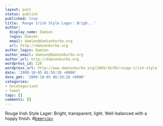 ```yaml
---
layout: post
status: publish
published: true
title: 'Rouge Irish Style Lager: Brigh...'
author:
  display_name: Damien
  login: Damien
  email: damien@damienburke.org
  url: http://damienburke.org
author_login: Damien
author_email: damien@damienburke.org
author_url: http://damienburke.org
wordpress_id: 226
wordpress_url: http://www.damienburke.org/2009/10/05/rouge-irish-style-lager-brigh-2/
date: '2009-10-05 01:59:26 +0000'
date_gmt: '2009-10-05 06:59:26 +0000'
categories:
- Uncategorized
- tweet
tags: []
comments: []
---
```

<p>Rouge Irish Style Lager: Bright, transparent, light. Well-balanced with a hoppy finish. #<a href="http:&#47;&#47;search.twitter.com&#47;search?q=%23beer" class="aktt_hashtag">beer<&#47;a></p>

